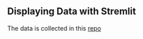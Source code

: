 ## Displaying Data with Stremlit

The data is collected in this [repo](https://github.com/Satoshi-Sh/baseball-git-scraper)
